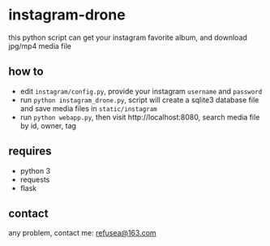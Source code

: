# instagram-drone

this python script can get your instagram favorite album, and download jpg/mp4 media file

## how to
- edit `instagram/config.py`, provide your instagram `username` and `password`
- run `python instagram_drone.py`, script will create a sqlite3 database file and save media files in `static/instagram`
- run `python webapp.py`, then visit http://localhost:8080, search media file by id, owner, tag

## requires
- python 3
- requests
- flask

## contact
any problem, contact me: refusea@163.com
